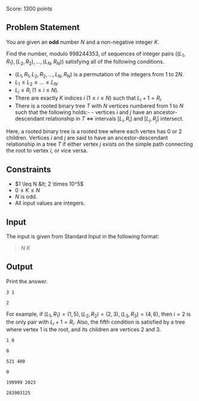 Score: $1300$ points

## Problem Statement

You are given an **odd** number $N$ and a non-negative integer $K$.

Find the number, modulo $998244353$, of sequences of integer pairs $((L_1,R_1),(L_2,R_2),\dots,(L_N,R_N))$ satisfying all of the following conditions.

- $(L_1,R_1,L_2,R_2,\dots,L_N,R_N)$ is a permutation of the integers from $1$ to $2N$.
- $L_1 \leq L_2 \leq \dots \leq L_N$.
- $L_i \leq R_i \ (1 \leq i \leq N)$.
- There are exactly $K$ indices $i\ (1\leq i \leq N)$ such that $L_i+1=R_i$.
- There is a rooted binary tree $T$ with $N$ vertices numbered from $1$ to $N$ such that the following holds:-   - vertices $i$ and $j$ have an ancestor-descendant relationship in $T$ $\iff$ intervals $[L_i,R_i]$ and $[L_j,R_j]$ intersect.

Here, a rooted binary tree is a rooted tree where each vertex has $0$ or $2$ children. Vertices $i$ and $j$ are said to have an ancestor-descendant relationship in a tree $T$ if either vertex $j$ exists on the simple path connecting the root to vertex $i$, or vice versa.

## Constraints

- $1 \leq N &lt; 2 \times 10^5$
- $0 \leq K \leq N$
- $N$ is odd.
- All input values are integers.

## Input

The input is given from Standard Input in the following format:

> $N$ $K$

## Output

Print the answer.

```input1
3 1
```

```output1
2
```

For example, if $(L_1,R_1)=(1,5),(L_2,R_2)=(2,3),(L_3,R_3)=(4,6)$, then $i=2$ is the only pair with $L_i+1=R_i$. Also, the fifth condition is satisfied by a tree where vertex $1$ is the root, and its children are vertices $2$ and $3$.

```input2
1 0
```

```output2
0
```

```input3
521 400
```

```output3
0
```

```input4
199999 2023
```

```output4
283903125
```